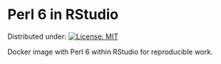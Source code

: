 # Perl 6 in RStudio

Distributed under: [![License: MIT](https://img.shields.io/badge/License-MIT-yellow.svg)](https://opensource.org/licenses/MIT)

Docker image with Perl 6 within RStudio for reproducible work. 
